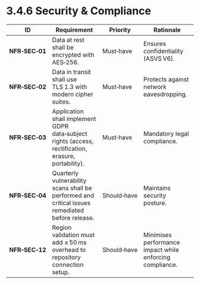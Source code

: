 # 3.4.6 Security &amp; Compliance

| ID             | Requirement                                                                                         | Priority    | Rationale                                                |
| -------------- | --------------------------------------------------------------------------------------------------- | ----------- | -------------------------------------------------------- |
| **NFR‑SEC‑01** | Data at rest shall be encrypted with AES‑256.                                                       | Must‑have   | Ensures confidentiality (ASVS V6).                       |
| **NFR‑SEC‑02** | Data in transit shall use TLS 1.3 with modern cipher suites.                                        | Must‑have   | Protects against network eavesdropping.                  |
| **NFR‑SEC‑03** | Application shall implement GDPR data‑subject rights (access, rectification, erasure, portability). | Must‑have   | Mandatory legal compliance.                              |
| **NFR‑SEC‑04** | Quarterly vulnerability scans shall be performed and critical issues remediated before release.     | Should‑have | Maintains security posture.                              |
| **NFR‑SEC‑12** | Region validation must add ≤ 50 ms overhead to repository connection setup.                         | Should‑have | Minimises performance impact while enforcing compliance. |

